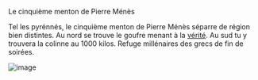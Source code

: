 Le cinquième menton de Pierre Ménès

Tel les pyrénnés, le cinquième menton de Pierre Ménès séparre de région bien distintes. Au nord se trouve le goufre menant à la [vérité](end.md). Au sud tu y trouvera la colinne au 1000 kilos. Refuge millénaires des grecs de fin de soirées.

![image](https://github.com/Dr-BoBy/TP2Git/assets/97364457/a937054c-94be-4244-a8c6-e02c0463acd7)





